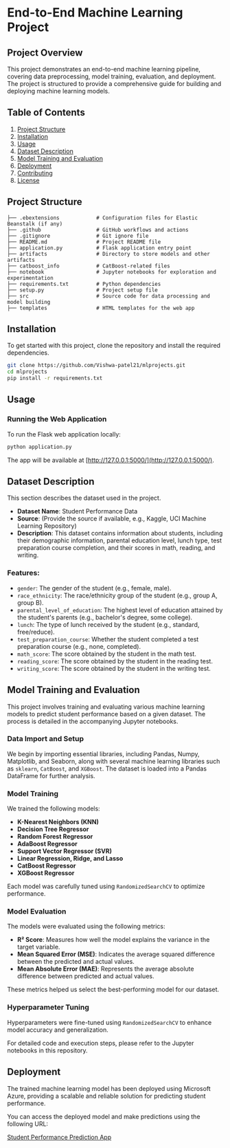 # End-to-End Machine Learning Project

## Project Overview

This project demonstrates an end-to-end machine learning pipeline, covering data preprocessing, model training, evaluation, and deployment. The project is structured to provide a comprehensive guide for building and deploying machine learning models.

## Table of Contents

1. [Project Structure](#project-structure)
2. [Installation](#installation)
3. [Usage](#usage)
4. [Dataset Description](#dataset-description)
5. [Model Training and Evaluation](#model-training-and-evaluation)
6. [Deployment](#deployment)
7. [Contributing](#contributing)
8. [License](#license)

## Project Structure

```
├── .ebextensions            # Configuration files for Elastic Beanstalk (if any)
├── .github                  # GitHub workflows and actions
├── .gitignore               # Git ignore file
├── README.md                # Project README file
├── application.py           # Flask application entry point
├── artifacts                # Directory to store models and other artifacts
├── catboost_info            # CatBoost-related files
├── notebook                 # Jupyter notebooks for exploration and experimentation
├── requirements.txt         # Python dependencies
├── setup.py                 # Project setup file
├── src                      # Source code for data processing and model building
├── templates                # HTML templates for the web app
```


## Installation

To get started with this project, clone the repository and install the required dependencies.

```bash
git clone https://github.com/Vishwa-patel21/mlprojects.git
cd mlprojects
pip install -r requirements.txt
```


## Usage

### Running the Web Application

To run the Flask web application locally:
```bash
python application.py
```
The app will be available at [http://127.0.0.1:5000/](http://127.0.0.1:5000/).


## Dataset Description

This section describes the dataset used in the project.

- **Dataset Name**: Student Performance Data
- **Source**: (Provide the source if available, e.g., Kaggle, UCI Machine Learning Repository)
- **Description**: This dataset contains information about students, including their demographic information, parental education level, lunch type, test preparation course completion, and their scores in math, reading, and writing.

### Features:

- `gender`: The gender of the student (e.g., female, male).
- `race_ethnicity`: The race/ethnicity group of the student (e.g., group A, group B).
- `parental_level_of_education`: The highest level of education attained by the student's parents (e.g., bachelor's degree, some college).
- `lunch`: The type of lunch received by the student (e.g., standard, free/reduce).
- `test_preparation_course`: Whether the student completed a test preparation course (e.g., none, completed).
- `math_score`: The score obtained by the student in the math test.
- `reading_score`: The score obtained by the student in the reading test.
- `writing_score`: The score obtained by the student in the writing test.

## Model Training and Evaluation

This project involves training and evaluating various machine learning models to predict student performance based on a given dataset. The process is detailed in the accompanying Jupyter notebooks.

### Data Import and Setup

We begin by importing essential libraries, including Pandas, Numpy, Matplotlib, and Seaborn, along with several machine learning libraries such as `sklearn`, `CatBoost`, and `XGBoost`. The dataset is loaded into a Pandas DataFrame for further analysis.

### Model Training

We trained the following models:

- **K-Nearest Neighbors (KNN)**
- **Decision Tree Regressor**
- **Random Forest Regressor**
- **AdaBoost Regressor**
- **Support Vector Regressor (SVR)**
- **Linear Regression, Ridge, and Lasso**
- **CatBoost Regressor**
- **XGBoost Regressor**

Each model was carefully tuned using `RandomizedSearchCV` to optimize performance.

### Model Evaluation

The models were evaluated using the following metrics:

- **R² Score**: Measures how well the model explains the variance in the target variable.
- **Mean Squared Error (MSE)**: Indicates the average squared difference between the predicted and actual values.
- **Mean Absolute Error (MAE)**: Represents the average absolute difference between predicted and actual values.

These metrics helped us select the best-performing model for our dataset.

### Hyperparameter Tuning

Hyperparameters were fine-tuned using `RandomizedSearchCV` to enhance model accuracy and generalization.

For detailed code and execution steps, please refer to the Jupyter notebooks in this repository.

## Deployment

The trained machine learning model has been deployed using Microsoft Azure, providing a scalable and reliable solution for predicting student performance.

You can access the deployed model and make predictions using the following URL:

[Student Performance Prediction App](https://studentperformanceapp-c0fngqaydybbg2hf.eastus-01.azurewebsites.net/)



